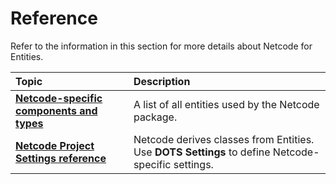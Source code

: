 # Reference

Refer to the information in this section for more details about Netcode for Entities.

| **Topic**                       | **Description**                  |
| :------------------------------ | :------------------------------- |
| **[Netcode-specific components and types](entities-list.md)** | A list of all entities used by the Netcode package. |
| **[Netcode Project Settings reference](project-settings.md)** | Netcode derives classes from Entities. Use __DOTS Settings__ to define Netcode-specific settings.  |
